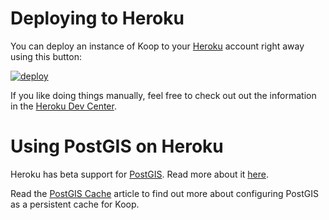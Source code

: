 # Deploying to Heroku

You can deploy an instance of Koop to your [Heroku](https://www.heroku.com/) account right away using this button:

[![deploy][deploy-button]][deploy-url]

[deploy-button]: https://www.herokucdn.com/deploy/button.png
[deploy-url]: https://heroku.com/deploy?template=https://github.com/koopjs/koop-sample-app

If you like doing things manually, feel free to check out out the information in the [Heroku Dev Center](https://devcenter.heroku.com/articles/getting-started-with-nodejs#deploy-the-app).

# Using PostGIS on Heroku

Heroku has beta support for [PostGIS](http://postgis.net/). Read more about it [here](https://devcenter.heroku.com/articles/heroku-postgres-extensions-postgis-full-text-search#postgis).

Read the [PostGIS Cache](postgis-cache.md) article to find out more about configuring PostGIS as a persistent cache for Koop.
